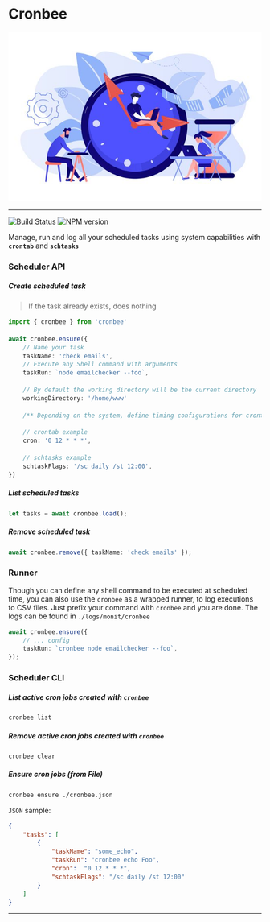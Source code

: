 # Cronbee

<p align='center'>
    <img src='assets/background.jpg'/>
</p>

----

[![Build Status](https://travis-ci.com/atmajs/cronbee.svg?branch=master)](https://travis-ci.com/atmajs/cronbee)
[![NPM version](https://badge.fury.io/js/cronbee.svg)](http://badge.fury.io/js/cronbee)

Manage, run and log all your scheduled tasks using system capabilities with **`crontab`** and **`schtasks`**

### Scheduler API

##### Create scheduled task

> If the task already exists, does nothing

```ts
import { cronbee } from 'cronbee'

await cronbee.ensure({
    // Name your task
    taskName: 'check emails',
    // Execute any Shell command with arguments
    taskRun: `node emailchecker --foo`,

    // By default the working directory will be the current directory
    workingDirectory: '/home/www'

    /** Depending on the system, define timing configurations for crontab or schtasks separately */

    // crontab example
    cron: '0 12 * * *',

    // schtasks example
    schtaskFlags: '/sc daily /st 12:00',
})
```

##### List scheduled tasks
```ts
let tasks = await cronbee.load();
```

##### Remove scheduled task
```ts
await cronbee.remove({ taskName: 'check emails' });
```


### Runner

Though you can define any shell command to be executed at scheduled time, you can also use the `cronbee` as a wrapped runner, to log executions to CSV files. Just prefix your command with `cronbee` and you are done. The logs can be found in `./logs/monit/cronbee`

```ts
await cronbee.ensure({
    // ... config
    taskRun: `cronbee node emailchecker --foo`,
});
```


### Scheduler CLI

##### List active cron jobs created with `cronbee`

```bash
cronbee list
```

##### Remove active cron jobs created with `cronbee`

```bash
cronbee clear
```

##### Ensure cron jobs (from File)

```bash
cronbee ensure ./cronbee.json
```

`JSON` sample:

```json
{
    "tasks": [
        {
            "taskName": "some_echo",
            "taskRun": "cronbee echo Foo",
            "cron":  "0 12 * * *",
            "schtaskFlags": "/sc daily /st 12:00"
        }
    ]
}
```


----
